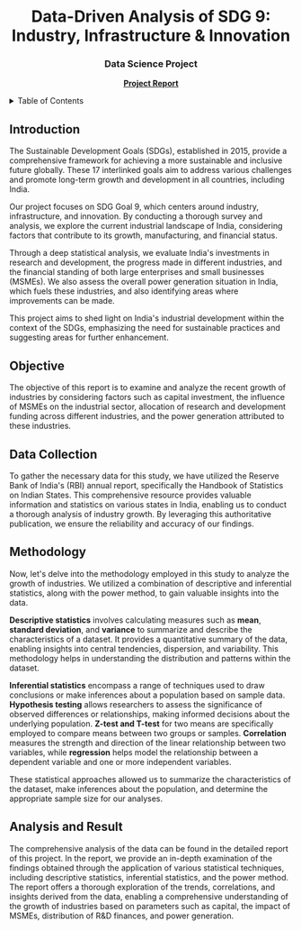 <!-- PROJECT TITLE -->
<div align="center">
  <h1 align="center">Data-Driven Analysis of SDG 9: Industry, Infrastructure & Innovation</h1>
  
  <p align="center">
    <h3>Data Science Project</h3>
    <a href=""><strong>Project Report</strong></a>
  </p>  
  
</div>

<!-- TABLE OF CONTENTS -->
<details>
  <summary>Table of Contents</summary>
  <ol>
    <li><a href="#introduction">Introduction</a></li>
    <li><a href="#objective">Objective</a></li>
    <li><a href="#data-collection">Data Collection</a></li>
    <li><a href="#methodology">Methodology</a></li>
    <li><a href="#analysis-and-result">Analysis and Result</a></li>
  </ol>
</details>

<!-- INTRODUCTION -->
## Introduction

The Sustainable Development Goals (SDGs), established in 2015, provide a comprehensive framework for achieving a more sustainable and inclusive future globally. These 17 interlinked goals aim to address various challenges and promote long-term growth and development in all countries, including India.

Our project focuses on SDG Goal 9, which centers around industry, infrastructure, and innovation. By conducting a thorough survey and analysis, we explore the current industrial landscape of India, considering factors that contribute to its growth, manufacturing, and financial status.

Through a deep statistical analysis, we evaluate India's investments in research and development, the progress made in different industries, and the financial standing of both large enterprises and small businesses (MSMEs). We also assess the overall power generation situation in India, which fuels these industries, and also identifying areas where improvements can be made.

This project aims to shed light on India's industrial development within the context of the SDGs, emphasizing the need for sustainable practices and suggesting areas for further enhancement.


<!-- OBJECTIVE -->
## Objective

The objective of this report is to examine and analyze the recent growth of industries by considering factors such as capital investment, the influence of MSMEs on the industrial sector, allocation of research and development funding across different industries, and the power generation attributed to these industries.


<!-- DATA COLLECTION -->
## Data Collection

To gather the necessary data for this study, we have utilized the Reserve Bank of India's (RBI) annual report, specifically the Handbook of Statistics on Indian States. This comprehensive resource provides valuable information and statistics on various states in India, enabling us to conduct a thorough analysis of industry growth. By leveraging this authoritative publication, we ensure the reliability and accuracy of our findings.


<!-- METHODOLOGY -->
## Methodology

Now, let's delve into the methodology employed in this study to analyze the growth of industries. We utilized a combination of descriptive and inferential statistics, along with the power method, to gain valuable insights into the data.

<b>Descriptive statistics</b> involves calculating measures such as <b>mean</b>, <b>standard deviation</b>, and <b>variance</b> to summarize and describe the characteristics of a dataset. It provides a quantitative summary of the data, enabling insights into central tendencies, dispersion, and variability. This methodology helps in understanding the distribution and patterns within the dataset.

<b>Inferential statistics</b> encompass a range of techniques used to draw conclusions or make inferences about a population based on sample data. <b>Hypothesis testing</b> allows researchers to assess the significance of observed differences or relationships, making informed decisions about the underlying population. <b>Z-test and T-test</b> for two means are specifically employed to compare means between two groups or samples. <b>Correlation</b> measures the strength and direction of the linear relationship between two variables, while <b>regression</b> helps model the relationship between a dependent variable and one or more independent variables.

These statistical approaches allowed us to summarize the characteristics of the dataset, make inferences about the population, and determine the appropriate sample size for our analyses.


<!-- ANALYSIS AND RESULT -->
## Analysis and Result

The comprehensive analysis of the data can be found in the detailed report of this project. In the report, we provide an in-depth examination of the findings obtained through the application of various statistical techniques, including descriptive statistics, inferential statistics, and the power method. The report offers a thorough exploration of the trends, correlations, and insights derived from the data, enabling a comprehensive understanding of the growth of industries based on parameters such as capital, the impact of MSMEs, distribution of R&D finances, and power generation.

